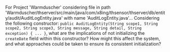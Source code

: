 For Project 'Warmduscher' considering file in path 'Warmduscher/thserver/src/main/java/com/x8ing/thsensor/thserver/db/entity/audit/AuditLogEntity.java' with name 'AuditLogEntity.java'... 
Considering the following constructor: `public AuditLogEntity(String scope1, String scope2, String scope3, String message, String detail, String exception) { ... }`, what are the implications of not initializing the `createDate` field within this constructor? How might this affect the system, and what approaches could be taken to ensure its consistent initialization?